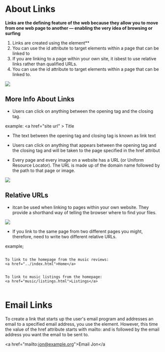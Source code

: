 # About Links
**Links are the defining feature of the web because they allow you to move from one web page to another — enabling the very idea of browsing or surfing**
1. Links are created using the <a> element**
2. You can use the id attribute to target elements within a page that can be linked to
3. If you are linking to a page within your own site, it isbest to use relative links rather than qualified URLs.
4. You can use the id attribute to target elements within a page that can be linked to.
  
![](https://image.slidesharecdn.com/html-link-image-comments-141030053653-conversion-gate02/95/html-link-image-comments-12-638.jpg?cb=1414647662)

## More Info About Links
- Users can click on anything between the opening <a> tag and the closing </a> tag.

example: \<a href="site url" > Title </a>


- The text between the opening <a> tag and closing </a> tag is known as link text

- Users can click on anything that appears between the opening <a> tag and the closing </a> tag and will be taken to the page specified in the href attribut

- Every page and every image on a website has a URL (or Uniform Resource Locator). The URL is made up of the domain name followed by the path to that page or image.


![](https://weblog.west-wind.com/images/2019/Non-Navigating-Links-for-JavaScript-Handling/EmptyHref.png)


## Relative URLs
- itcan be used when linking to pages within your own website. They provide a shorthand way of telling the browser where to find your files.

![](https://www.87android.com/wp-content/uploads/2014/02/absolut-relative-url-html.png)

- If you link to the same page from two different pages you might, therefore, need to write two different relative URLs.

example;

```

To link to the homepage from the music reviews:
<a href="../index.html">Home</a>


To link to music listings from the homepage:
<a href="music/listings.html">Listings</a>


```

# Email Links
To create a link that starts up the user's email program and addresses an email to a specified email address, you use the <a> element. However, this time the value of the href attribute starts with mailto: and is followed by the email address you want the email to be sent to. 

\<a href="mailto:jon@example.org">Email Jon</a












































